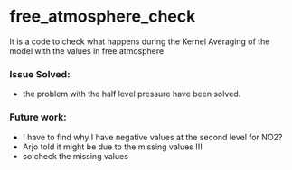 # free_atmosphere_check
It is a code to check what happens during the Kernel Averaging of the model with the values in free atmosphere
### Issue Solved:
- the problem with the half level pressure have been solved.

### Future work:
- I have to find why I have negative values at the second level for NO2?
- Arjo told it might be due to the missing values !!!
- so check the missing values
